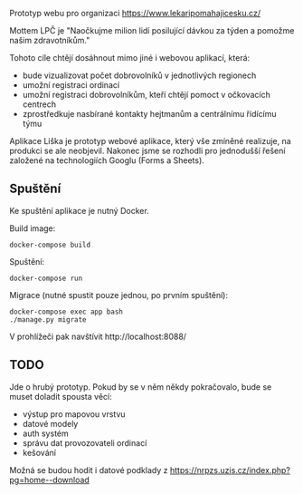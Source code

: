 Prototyp webu pro organizaci https://www.lekaripomahajicesku.cz/

Mottem LPČ je "Naočkujme milion lidí posilující dávkou za týden a pomožme našim zdravotníkům."

Tohoto cíle chtějí dosáhnout mimo jiné i webovou aplikací, která:

* bude vizualizovat počet dobrovolníků v jednotlivých regionech
* umožní registraci ordinací
* umožní registraci dobrovolníkům, kteří chtějí pomoct v očkovacích centrech
* zprostředkuje nasbírané kontakty hejtmanům a centrálnímu řídícímu týmu

Aplikace Liška je prototyp webové aplikace, který vše zmíněné realizuje,
na produkci se ale neobjevil. Nakonec jsme se rozhodli pro jednodušší řešení
založené na technologiích Googlu (Forms a Sheets).

## Spuštění

Ke spuštění aplikace je nutný Docker.

Build image:

    docker-compose build

Spuštění:

    docker-compose run

Migrace (nutné spustit pouze jednou, po prvním spuštění):

    docker-compose exec app bash
    ./manage.py migrate

V prohlížeči pak navštívit http://localhost:8088/

## TODO

Jde o hrubý prototyp. Pokud by se v něm někdy pokračovalo, bude se muset doladit
spousta věcí:

* výstup pro mapovou vrstvu
* datové modely
* auth systém
* správu dat provozovateli ordinací
* kešování

Možná se budou hodit i datové podklady z https://nrpzs.uzis.cz/index.php?pg=home--download
